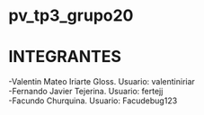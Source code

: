 # pv_tp3_grupo20 <br>

# INTEGRANTES <br>

-Valentin Mateo Iriarte Gloss. Usuario: valentiniriar <br>
-Fernando Javier Tejerina. Usuario: fertejj <br>
-Facundo Churquina. Usuario: Facudebug123 <br>
